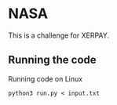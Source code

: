 # NASA
This is a challenge for XERPAY.

## Running the code

Running code on Linux
```
python3 run.py < input.txt
```
